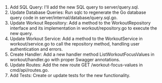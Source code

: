    1. Add SQL Query: I'll add the new SQL query to server/query.sql.
   2. Update Database Queries: Run sqlc to regenerate the Go database query code in
      server/internal/database/query.sql.go.
   3. Update Workout Repository: Add a method to the WorkoutRepository interface and its implementation in
      workout/repository.go to execute the new query.
   4. Update Workout Service: Add a method to the WorkoutService in workout/service.go to call the repository
      method, handling user authentication and errors.
   5. Create Handler: Add a new handler method ListWorkoutFocusValues in workout/handler.go with proper Swagger
       annotations.
   6. Update Routes: Add the new route GET /workout-focus-values in cmd/api/routes.go.
   7. Add Tests: Create or update tests for the new functionality.